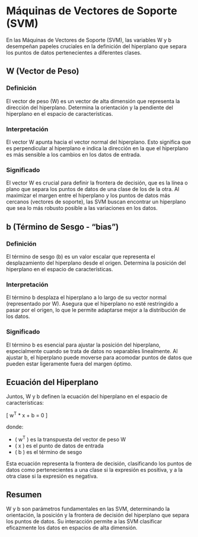 # Máquinas de Vectores de Soporte (SVM)

En las Máquinas de Vectores de Soporte (SVM), las variables W y b desempeñan papeles cruciales en la definición del hiperplano que separa los puntos de datos pertenecientes a diferentes clases.

## W (Vector de Peso)

### Definición
El vector de peso (W) es un vector de alta dimensión que representa la dirección del hiperplano. Determina la orientación y la pendiente del hiperplano en el espacio de características.

### Interpretación
El vector W apunta hacia el vector normal del hiperplano. Esto significa que es perpendicular al hiperplano e indica la dirección en la que el hiperplano es más sensible a los cambios en los datos de entrada.

### Significado
El vector W es crucial para definir la frontera de decisión, que es la línea o plano que separa los puntos de datos de una clase de los de la otra. Al maximizar el margen entre el hiperplano y los puntos de datos más cercanos (vectores de soporte), las SVM buscan encontrar un hiperplano que sea lo más robusto posible a las variaciones en los datos.

## b (Término de Sesgo - “bias”)

### Definición
El término de sesgo (b) es un valor escalar que representa el desplazamiento del hiperplano desde el origen. Determina la posición del hiperplano en el espacio de características.

### Interpretación
El término b desplaza el hiperplano a lo largo de su vector normal (representado por W). Asegura que el hiperplano no esté restringido a pasar por el origen, lo que le permite adaptarse mejor a la distribución de los datos.

### Significado
El término b es esencial para ajustar la posición del hiperplano, especialmente cuando se trata de datos no separables linealmente. Al ajustar b, el hiperplano puede moverse para acomodar puntos de datos que pueden estar ligeramente fuera del margen óptimo.

## Ecuación del Hiperplano

Juntos, W y b definen la ecuación del hiperplano en el espacio de características:

\[ w<sup>T</sup> * x + b = 0 \]

donde:
- \( w<sup>T</sup> \) es la transpuesta del vector de peso W
- \( x \) es el punto de datos de entrada
- \( b \) es el término de sesgo

Esta ecuación representa la frontera de decisión, clasificando los puntos de datos como pertenecientes a una clase si la expresión es positiva, y a la otra clase si la expresión es negativa.

## Resumen

W y b son parámetros fundamentales en las SVM, determinando la orientación, la posición y la frontera de decisión del hiperplano que separa los puntos de datos. Su interacción permite a las SVM clasificar eficazmente los datos en espacios de alta dimensión.
